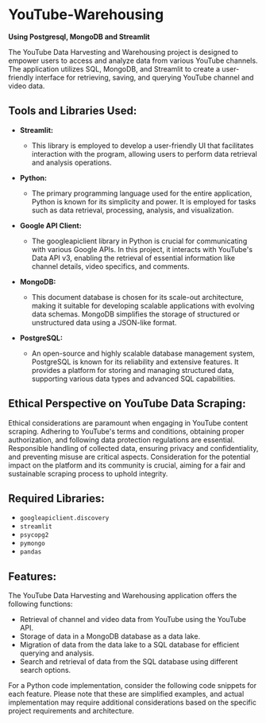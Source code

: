 # YouTube-Warehousing

**Using Postgresql, MongoDB and Streamlit**

The YouTube Data Harvesting and Warehousing project is designed to empower users to access and analyze data from various YouTube channels. The application utilizes SQL, MongoDB, and Streamlit to create a user-friendly interface for retrieving, saving, and querying YouTube channel and video data.

## Tools and Libraries Used:

- **Streamlit:** 
  - This library is employed to develop a user-friendly UI that facilitates interaction with the program, allowing users to perform data retrieval and analysis operations.

- **Python:** 
  - The primary programming language used for the entire application, Python is known for its simplicity and power. It is employed for tasks such as data retrieval, processing, analysis, and visualization.

- **Google API Client:**
  - The googleapiclient library in Python is crucial for communicating with various Google APIs. In this project, it interacts with YouTube's Data API v3, enabling the retrieval of essential information like channel details, video specifics, and comments.

- **MongoDB:** 
  - This document database is chosen for its scale-out architecture, making it suitable for developing scalable applications with evolving data schemas. MongoDB simplifies the storage of structured or unstructured data using a JSON-like format.

- **PostgreSQL:** 
  - An open-source and highly scalable database management system, PostgreSQL is known for its reliability and extensive features. It provides a platform for storing and managing structured data, supporting various data types and advanced SQL capabilities.

## Ethical Perspective on YouTube Data Scraping:

Ethical considerations are paramount when engaging in YouTube content scraping. Adhering to YouTube's terms and conditions, obtaining proper authorization, and following data protection regulations are essential. Responsible handling of collected data, ensuring privacy and confidentiality, and preventing misuse are critical aspects. Consideration for the potential impact on the platform and its community is crucial, aiming for a fair and sustainable scraping process to uphold integrity.

## Required Libraries:

- `googleapiclient.discovery`
- `streamlit`
- `psycopg2`
- `pymongo`
- `pandas`

## Features:

The YouTube Data Harvesting and Warehousing application offers the following functions:

- Retrieval of channel and video data from YouTube using the YouTube API.
- Storage of data in a MongoDB database as a data lake.
- Migration of data from the data lake to a SQL database for efficient querying and analysis.
- Search and retrieval of data from the SQL database using different search options.

For a Python code implementation, consider the following code snippets for each feature. Please note that these are simplified examples, and actual implementation may require additional considerations based on the specific project requirements and architecture.

